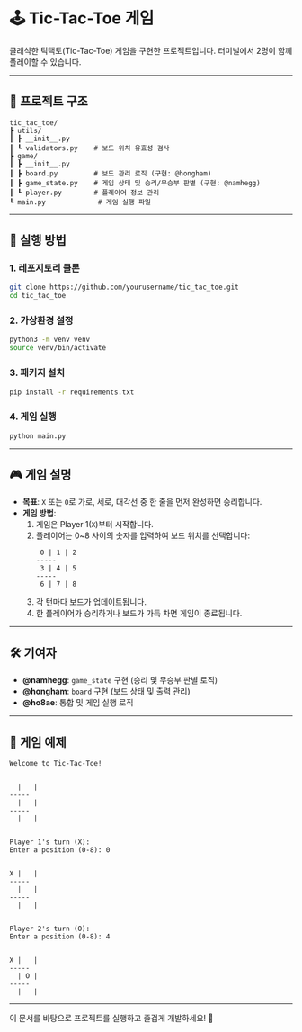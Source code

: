 # 🕹️ Tic-Tac-Toe 게임

클래식한 틱택토(Tic-Tac-Toe) 게임을 구현한 프로젝트입니다. 터미널에서 2명이 함께 플레이할 수 있습니다.

---

## 📂 프로젝트 구조

```
tic_tac_toe/
┣ utils/
┃ ┣ __init__.py
┃ ┗ validators.py    # 보드 위치 유효성 검사
┣ game/
┃ ┣ __init__.py
┃ ┣ board.py         # 보드 관리 로직 (구현: @hongham)
┃ ┣ game_state.py    # 게임 상태 및 승리/무승부 판별 (구현: @namhegg)
┃ ┗ player.py        # 플레이어 정보 관리
┗ main.py             # 게임 실행 파일
```

---

## 🚀 실행 방법

### 1. 레포지토리 클론
```bash
git clone https://github.com/yourusername/tic_tac_toe.git
cd tic_tac_toe
```

### 2. 가상환경 설정
```bash
python3 -m venv venv
source venv/bin/activate
```

### 3. 패키지 설치
```bash
pip install -r requirements.txt
```

### 4. 게임 실행
```bash
python main.py
```

---

## 🎮 게임 설명

- **목표**: `X` 또는 `O`로 가로, 세로, 대각선 중 한 줄을 먼저 완성하면 승리합니다.
- **게임 방법**:
  1. 게임은 Player 1(`X`)부터 시작합니다.
  2. 플레이어는 0~8 사이의 숫자를 입력하여 보드 위치를 선택합니다:
     ```
      0 | 1 | 2
     -----
      3 | 4 | 5
     -----
      6 | 7 | 8
     ```
  3. 각 턴마다 보드가 업데이트됩니다.
  4. 한 플레이어가 승리하거나 보드가 가득 차면 게임이 종료됩니다.

---

## 🛠️ 기여자

- **@namhegg**: `game_state` 구현 (승리 및 무승부 판별 로직)
- **@hongham**: `board` 구현 (보드 상태 및 출력 관리)
- **@ho8ae**: 통합 및 게임 실행 로직

---

## 🌟 게임 예제

```plaintext
Welcome to Tic-Tac-Toe!


  |   |  
-----
  |   |  
-----
  |   |  


Player 1's turn (X):
Enter a position (0-8): 0


X |   |  
-----
  |   |  
-----
  |   |  


Player 2's turn (O):
Enter a position (0-8): 4


X |   |  
-----
  | O |  
-----
  |   |  
```

---

이 문서를 바탕으로 프로젝트를 실행하고 즐겁게 개발하세요! 🎉
